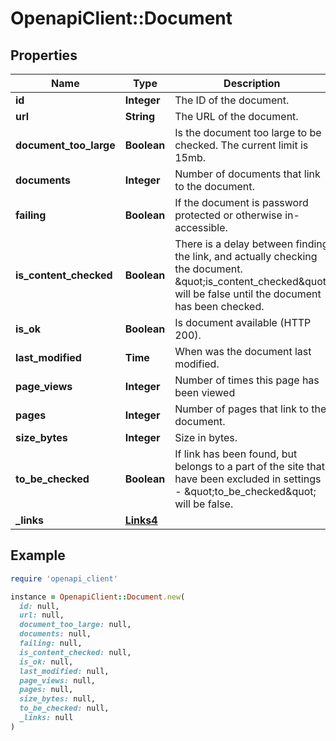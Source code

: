 # OpenapiClient::Document

## Properties

| Name | Type | Description | Notes |
| ---- | ---- | ----------- | ----- |
| **id** | **Integer** | The ID of the document. |  |
| **url** | **String** | The URL of the document. | [optional] |
| **document_too_large** | **Boolean** | Is the document too large to be checked.   The current limit is 15mb. |  |
| **documents** | **Integer** | Number of documents that link to the document. | [optional] |
| **failing** | **Boolean** | If the document is password protected or otherwise in-accessible. |  |
| **is_content_checked** | **Boolean** | There is a delay between finding the link, and actually checking the document. \&quot;is_content_checked\&quot; will be false until the document has been checked. |  |
| **is_ok** | **Boolean** | Is document available (HTTP 200). | [optional] |
| **last_modified** | **Time** | When was the document last modified. | [optional] |
| **page_views** | **Integer** | Number of times this page has been viewed | [optional] |
| **pages** | **Integer** | Number of pages that link to the document. |  |
| **size_bytes** | **Integer** | Size in bytes. | [optional] |
| **to_be_checked** | **Boolean** | If link has been found, but belongs to a part of the site that have been excluded in settings - \&quot;to_be_checked\&quot; will be false. |  |
| **_links** | [**Links4**](Links4.md) |  | [optional] |

## Example

```ruby
require 'openapi_client'

instance = OpenapiClient::Document.new(
  id: null,
  url: null,
  document_too_large: null,
  documents: null,
  failing: null,
  is_content_checked: null,
  is_ok: null,
  last_modified: null,
  page_views: null,
  pages: null,
  size_bytes: null,
  to_be_checked: null,
  _links: null
)
```


